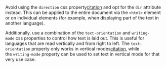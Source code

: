 Avoid using the `direction` css property[citation](https://developer.mozilla.org/en-US/docs/Web/CSS/direction) and opt for the `dir` attribute instead. This can be applied to the entire document via the `<html>` element or on individual elements (for example, when displaying part of the text in another language).

Additionally, use a combination of the `text-orientation` and `writing-mode` css properties to control how text is laid out. This is useful for languages that are read vertically and from right to left. The `text-orientation` property only works in vertical modes[citation](https://drafts.csswg.org/css-writing-modes/#text-orientation), while the `writing-mode` property can be used to set text in vertical mode for that very use case.
